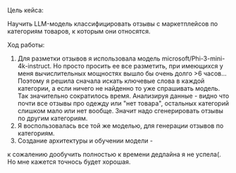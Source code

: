Цель кейса:

Научить LLM-модель классифицировать отзывы с маркетплейсов по категориям товаров, к которым они относятся.

Ход работы:
1) Для разметки отзывов я использовала модель microsoft/Phi-3-mini-4k-instruct. Но просто просить ее все разметить, при имеющихся у меня вычислительных мощностях вышло бы очень долго >6 часов... Поэтому я решила сначала искать ключевые слова в каждой категории, а если ничего не найденно то уже спрашивать модель. Так значительно сократилось время. Анализируя данные - видно что почти все отзывы про одежду или "нет товара", остальных категорий слишком мало или нет вообще. 
Значит надо сгенерировать отзывы по другим категориям.
2) Я воспользовалась все той же моделью, для генерации отзывов по категориям.
3) Создание архитектуры и обучении модели - 

к сожалению дообучить полностью к времени дедлайна я не успела(. Но мне кажется точнось будет хорошая.

